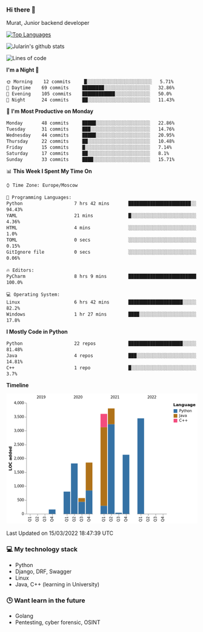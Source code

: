 ### Hi there 👋

Murat, Junior backend developer

[![Top Languages](https://github-readme-stats.vercel.app/api/top-langs/?username=Jularin&layout=compact)]()

![Jularin's github stats](https://github-readme-stats.vercel.app/api?username=Jularin&show_icons=true&include_all_commits=true&count_private=true)

<!--START_SECTION:waka-->
![Lines of code](https://img.shields.io/badge/From%20Hello%20World%20I%27ve%20Written-18%20Thousand%20lines%20of%20code-blue)

**I'm a Night 🦉** 

```text
🌞 Morning    12 commits     █░░░░░░░░░░░░░░░░░░░░░░░░   5.71% 
🌆 Daytime    69 commits     ████████░░░░░░░░░░░░░░░░░   32.86% 
🌃 Evening    105 commits    ████████████░░░░░░░░░░░░░   50.0% 
🌙 Night      24 commits     ██░░░░░░░░░░░░░░░░░░░░░░░   11.43%

```
📅 **I'm Most Productive on Monday** 

```text
Monday       48 commits     █████░░░░░░░░░░░░░░░░░░░░   22.86% 
Tuesday      31 commits     ███░░░░░░░░░░░░░░░░░░░░░░   14.76% 
Wednesday    44 commits     █████░░░░░░░░░░░░░░░░░░░░   20.95% 
Thursday     22 commits     ██░░░░░░░░░░░░░░░░░░░░░░░   10.48% 
Friday       15 commits     █░░░░░░░░░░░░░░░░░░░░░░░░   7.14% 
Saturday     17 commits     ██░░░░░░░░░░░░░░░░░░░░░░░   8.1% 
Sunday       33 commits     ████░░░░░░░░░░░░░░░░░░░░░   15.71%

```


📊 **This Week I Spent My Time On** 

```text
⌚︎ Time Zone: Europe/Moscow

💬 Programming Languages: 
Python                   7 hrs 42 mins       ███████████████████████░░   94.43% 
YAML                     21 mins             █░░░░░░░░░░░░░░░░░░░░░░░░   4.36% 
HTML                     4 mins              ░░░░░░░░░░░░░░░░░░░░░░░░░   1.0% 
TOML                     0 secs              ░░░░░░░░░░░░░░░░░░░░░░░░░   0.15% 
GitIgnore file           0 secs              ░░░░░░░░░░░░░░░░░░░░░░░░░   0.06%

🔥 Editors: 
PyCharm                  8 hrs 9 mins        █████████████████████████   100.0%

💻 Operating System: 
Linux                    6 hrs 42 mins       ████████████████████░░░░░   82.2% 
Windows                  1 hr 27 mins        ████░░░░░░░░░░░░░░░░░░░░░   17.8%

```

**I Mostly Code in Python** 

```text
Python                   22 repos            ████████████████████░░░░░   81.48% 
Java                     4 repos             ███░░░░░░░░░░░░░░░░░░░░░░   14.81% 
C++                      1 repo              █░░░░░░░░░░░░░░░░░░░░░░░░   3.7%

```


**Timeline**

![Chart not found](https://raw.githubusercontent.com/Jularin/Jularin/main/charts/bar_graph.png) 


 Last Updated on 15/03/2022 18:47:39 UTC
<!--END_SECTION:waka-->

### 💻 My technology stack
 - Python
 - Django, DRF, Swagger
 - Linux 
 - Java, C++ (learning in University)

### 🕒 Want learn in the future
 - Golang
 - Pentesting, cyber forensic, OSINT
